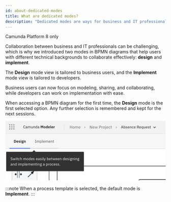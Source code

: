 ```yaml
---
id: about-dedicated-modes
title: What are dedicated modes?
description: "Dedicated modes are ways for business and IT professionals to collaborate effectively."
---
```


<span class="badge badge--cloud">Camunda Platform 8 only</span>

Collaboration between business and IT professionals can be challenging, which is why we introduced two modes in BPMN diagrams that help users with different technical backgrounds to collaborate effectively: **design** and **implement**.

The **Design** mode view is tailored to business users, and the **Implement** mode view is tailored to developers.

Business users can now focus on modeling, sharing, and collaborating, while developers can work on implementation with ease.

When accessing a BPMN diagram for the first time, the **Design** mode is the first selected option. Any further selection is remembered and kept for the next sessions.

![modes tab navigation](img/mode-tab-navigation.png)

:::note
When a process template is selected, the default mode is **Implement**.
:::

